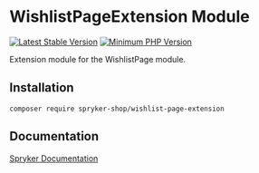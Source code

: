# WishlistPageExtension Module
[![Latest Stable Version](https://poser.pugx.org/spryker-shop/wishlist-page-extension/v/stable.svg)](https://packagist.org/packages/spryker-shop/wishlist-page-extension)
[![Minimum PHP Version](https://img.shields.io/badge/php-%3E%3D%207.4-8892BF.svg)](https://php.net/)

Extension module for the WishlistPage module.

## Installation

```
composer require spryker-shop/wishlist-page-extension
```

## Documentation

[Spryker Documentation](https://academy.spryker.com/developing_with_spryker/module_guide/modules.html)
